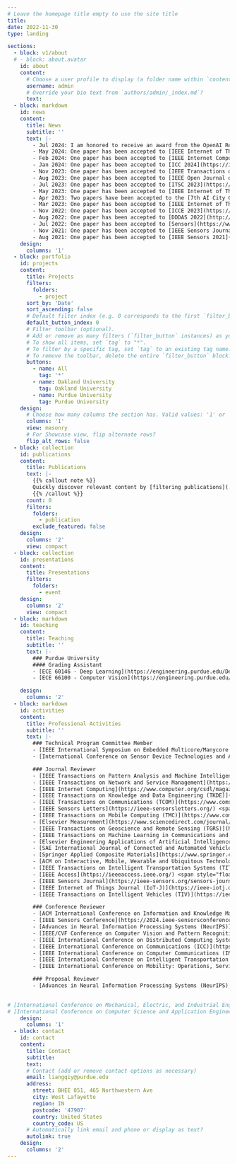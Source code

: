 ```yaml
---
# Leave the homepage title empty to use the site title
title:
date: 2022-11-30
type: landing

sections:
  - block: v1/about
  # - block: about.avatar
    id: about
    content:
      # Choose a user profile to display (a folder name within `content/authors/`)
      username: admin
      # Override your bio text from `authors/admin/_index.md`?
      text:
  - block: markdown
    id: news
    content:
      title: News
      subtitle: ''
      text: |-
        - Jul 2024: I am honored to receive an award from the OpenAI Researcher Access Program.
        - May 2024: One paper has been accepted to [IEEE Internet of Things Journal](https://ieee-iotj.org/).
        - Feb 2024: One paper has been accepted to [IEEE Internet Computing](https://www.computer.org/csdl/magazine/ic).
        - Jan 2024: One paper has been accepted to [ICC 2024](https://icc2024.ieee-icc.org/). One abstract has been accepted to [NAML 2024](https://sites.google.com/go.spawar.navy.mil/naml/).
        - Nov 2023: One paper has been accepted to [IEEE Transactions on Intelligent Vehicles](https://ieee-itss.org/pub/t-iv/).
        - Aug 2023: One paper has been accepted to [IEEE Open Journal of Instrumentation and Measurement](https://ieee-ims.org/publication/ieee-ojim/about).
        - Jul 2023: One paper has been accepted to [ITSC 2023](https://2023.ieee-itsc.org/).
        - May 2023: One paper has been accepted to [IEEE Internet of Things Journal](https://ieee-iotj.org/).
        - Apr 2023: Two papers have been accepted to the [7th AI City Challenge Workshop at CVPR 2023](https://www.aicitychallenge.org/). I am honored to have been invited as a speaker at [IV 2023 IoT in ITS Workshop](https://iot-in-its.github.io/iv2023) to present my work in federated learning.
        - Mar 2023: One paper has been accepted to [IEEE Internet of Things Journal](https://ieee-iotj.org/).
        - Nov 2022: One paper has been accepted to [ICCE 2023](https://icce.org/2023/).
        - Aug 2022: One paper has been accepted to [DDDAS 2022](http://1dddas.org/dddas2022). Our paper has been selected as an [issue cover](https://www.mdpi.com/1424-8220/22/15).
        - Jul 2022: One paper has been accepted to [Sensors](https://www.mdpi.com/journal/sensors).
        - Nov 2021: One paper has been accepted to [IEEE Sensors Journal](https://ieee-sensors.org/sensors-journal/).
        - Aug 2021: One paper has been accepted to [IEEE Sensors 2021](https://2021.ieee-sensorsconference.org/).
    design:
      columns: '1'
  - block: portfolio
    id: projects
    content:
      title: Projects
      filters:
        folders:
          - project
      sort_by: 'Date'
      sort_ascending: false
      # Default filter index (e.g. 0 corresponds to the first `filter_button` instance below).
      default_button_index: 0
      # Filter toolbar (optional).
      # Add or remove as many filters (`filter_button` instances) as you like.
      # To show all items, set `tag` to "*".
      # To filter by a specific tag, set `tag` to an existing tag name.
      # To remove the toolbar, delete the entire `filter_button` block.
      buttons:
        - name: All
          tag: '*'
        - name: Oakland University
          tag: Oakland University
        - name: Purdue University
          tag: Purdue University
    design:
      # Choose how many columns the section has. Valid values: '1' or '2'.
      columns: '1'
      view: masonry
      # For Showcase view, flip alternate rows?
      flip_alt_rows: false
  - block: collection
    id: publications
    content:
      title: Publications
      text: |-
        {{% callout note %}}
        Quickly discover relevant content by [filtering publications](./publication/).
        {{% /callout %}}
      count: 0
      filters:
        folders:
          - publication
        exclude_featured: false
    design:
      columns: '2'
      view: compact
  - block: collection
    id: presentations
    content:
      title: Presentations
      filters:
        folders:
          - event
    design:
      columns: '2'
      view: compact
  - block: markdown
    id: teaching
    content:
      title: Teaching
      subtitle: ''
      text: |-
        ### Purdue University
        #### Grading Assistant
        - [ECE 60146 - Deep Learning](https://engineering.purdue.edu/DeepLearn/) <span style="float: right;">Spring 2023</span>
        - [ECE 66100 - Computer Vision](https://engineering.purdue.edu/kak/computervision/) <span style="float: right;">Fall 2022</span>

    design:
      columns: '2'
  - block: markdown
    id: activities
    content:
      title: Professional Activities
      subtitle: ''
      text: |-
        ### Technical Program Committee Member
        - [IEEE International Symposium on Embedded Multicore/Manycore SoCs (MCSoC)](https://www.mcsoc-forum.org/) <span style="float: right;">_2024_</span>
        - [International Conference on Sensor Device Technologies and Applications](https://www.iaria.org/conferences2024/SENSORDEVICES24.html) <span style="float: right;">_2023, 2024_</span>

        ### Journal Reviewer
        - [IEEE Transactions on Pattern Analysis and Machine Intelligence](https://www.computer.org/csdl/journal/tp) <span style="float: right;">_2024 – Present_</span>
        - [IEEE Transactions on Network and Service Management](https://www.comsoc.org/publications/journals/ieee-tnsm) <span style="float: right;">_2024 – Present_</span>
        - [IEEE Internet Computing](https://www.computer.org/csdl/magazine/ic) <span style="float: right;">_2024 – Present_</span>
        - [IEEE Transactions on Knowledge and Data Engineering (TKDE)](https://www.computer.org/csdl/journal/tk) <span style="float: right;">_2024 – Present_</span>
        - [IEEE Transactions on Communications (TCOM)](https://www.comsoc.org/publications/journals/ieee-tcom) <span style="float: right;">_2024 – Present_</span>
        - [IEEE Sensors Letters](https://ieee-sensorsletters.org/) <span style="float: right;">_2024 – Present_</span>
        - [IEEE Transactions on Mobile Computing (TMC)](https://www.computer.org/csdl/journal/tm) <span style="float: right;">_2024 – Present_</span>
        - [Elsevier Measurement](https://www.sciencedirect.com/journal/measurement) <span style="float: right;">_2024 – Present_</span>
        - [IEEE Transactions on Geoscience and Remote Sensing (TGRS)](https://www.grss-ieee.org/publications/transactions-on-geoscience-remote-sensing/) <span style="float: right;">_2024 – Present_</span>
        - [IEEE Transactions on Machine Learning in Communications and Networking (TMLCN)](https://www.comsoc.org/publications/journals/ieee-tmlcn) <span style="float: right;">_2024 – Present_</span>
        - [Elsevier Engineering Applications of Artificial Intelligence (EAAI)](https://www.sciencedirect.com/journal/engineering-applications-of-artificial-intelligence) <span style="float: right;">_2024 – Present_</span>
        - [SAE International Journal of Connected and Automated Vehicles](https://www.sae.org/publications/collections/content/E-JOURNAL-12/) <span style="float: right;">_2024 – Present_</span>
        - [Springer Applied Composite Materials](https://www.springer.com/journal/10443) <span style="float: right;">_2023 – Present_</span>
        - [ACM on Interactive, Mobile, Wearable and Ubiquitous Technologies (IMWUT)](https://dl.acm.org/journal/imwut) <span style="float: right;">_2023 – Present_</span>
        - [IEEE Transactions on Intelligent Transportation Systems (TITS)](https://ieee-itss.org/pub/t-its/) <span style="float: right;">_2023 – Present_</span>
        - [IEEE Access](https://ieeeaccess.ieee.org/) <span style="float: right;">_2023 – Present_</span>
        - [IEEE Sensors Journal](https://ieee-sensors.org/sensors-journal/) <span style="float: right;">_2023 – Present_</span>
        - [IEEE Internet of Things Journal (IoT-J)](https://ieee-iotj.org/) <span style="float: right;">_2022 – Present_</span>
        - [IEEE Transactions on Intelligent Vehicles (TIV)](https://ieee-itss.org/pub/t-iv/) <span style="float: right;">_2022 – Present_</span>

        ### Conference Reviewer
        - [ACM International Conference on Information and Knowledge Management (CIKM)](https://cikm2024.org/) <span style="float: right;">_2024_</span>
        - [IEEE Sensors Conference](https://2024.ieee-sensorsconference.org/) <span style="float: right;">_2023, 2024_</span>
        - [Advances in Neural Information Processing Systems (NeurIPS)](https://neurips.cc/) <span style="float: right;">_2024_</span>
        - [IEEE/CVF Conference on Computer Vision and Pattern Recognition (CVPR) AI4CC Workshop](https://ai4cc.net/) <span style="float: right;">_2024_</span>
        - [IEEE International Conference on Distributed Computing Systems (ICDCS)](https://icdcs2024.icdcs.org/) <span style="float: right;">_2024_</span>
        - [IEEE International Conference on Communications (ICC)](https://icc2024.ieee-icc.org/) <span style="float: right;">_2024_</span>
        - [IEEE International Conference on Computer Communications (INFOCOM)](https://infocom2024.ieee-infocom.org/) <span style="float: right;">_2024_</span>
        - [IEEE International Conference on Intelligent Transportation Systems (ITSC)](https://2023.ieee-itsc.org/) <span style="float: right;">_2023_</span>
        - [IEEE International Conference on Mobility: Operations, Services, and Technologies (MOST)](https://ieeemobility.org/MOST2023/) <span style="float: right;">_2023_</span>

        ### Proposal Reviewer
        - [Advances in Neural Information Processing Systems (NeurIPS) Workshop Proposals](https://neurips.cc/Conferences/2024/CallForWorkshops) <span style="float: right;">_2024_</span>
        

# [International Conference on Mechanical, Electric, and Industrial Engineering (MEIE)](http://www.icmeie.com/) <span style="float: right;">_2023_</span>
# [International Conference on Computer Science and Application Engineering (CSAE)](https://dl.acm.org/conference/csae) <span style="float: right;">_2022_</span>    
    design:
      columns: '1'
  - block: contact
    id: contact
    content:
      title: Contact
      subtitle:
      text: 
      # Contact (add or remove contact options as necessary)
      email: liangqiy@purdue.edu
      address:
        street: BHEE 051, 465 Northwestern Ave
        city: West Lafayette
        region: IN
        postcode: '47907'
        country: United States
        country_code: US
      # Automatically link email and phone or display as text?
      autolink: true
    design:
      columns: '2'
---
```

